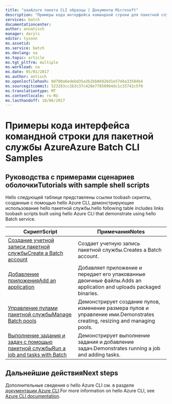 ```yaml
---
title: "aaaAzure пакета CLI образцы | Документы Microsoft"
description: "Примеры кода интерфейса командной строки для пакетной службы Azure"
services: batch
documentationcenter: 
author: annatisch
manager: daryls
editor: tysonn
ms.assetid: 
ms.service: batch
ms.devlang: na
ms.topic: article
ms.tgt_pltfrm: multiple
ms.workload: na
ms.date: 05/01/2017
ms.author: antisch
ms.openlocfilehash: 0d700a6edebd35a3b2bb86926d1e57d4a33584b4
ms.sourcegitcommit: 523283cc1b3c37c428e77850964dc1c33742c5f0
ms.translationtype: MT
ms.contentlocale: ru-RU
ms.lasthandoff: 10/06/2017
---
```

# <a name="azure-batch-cli-samples"></a><span data-ttu-id="b78da-103">Примеры кода интерфейса командной строки для пакетной службы Azure</span><span class="sxs-lookup"><span data-stu-id="b78da-103">Azure Batch CLI Samples</span></span>

## <a name="tutorials-with-sample-shell-scripts"></a><span data-ttu-id="b78da-104">Руководства с примерами сценариев оболочки</span><span class="sxs-lookup"><span data-stu-id="b78da-104">Tutorials with sample shell scripts</span></span>

<span data-ttu-id="b78da-105">Hello следующей таблице представлены ссылки toobash скрипты, созданные с помощью hello Azure CLI, демонстрирующие использование hello пакетной службы.</span><span class="sxs-lookup"><span data-stu-id="b78da-105">hello following table includes links toobash scripts built using hello Azure CLI that demonstrate using hello Batch service.</span></span>

| <span data-ttu-id="b78da-106">Скрипт</span><span class="sxs-lookup"><span data-stu-id="b78da-106">Script</span></span> | <span data-ttu-id="b78da-107">Примечания</span><span class="sxs-lookup"><span data-stu-id="b78da-107">Notes</span></span> |
|---|---|
| [<span data-ttu-id="b78da-108">Создание учетной записи пакетной службы</span><span class="sxs-lookup"><span data-stu-id="b78da-108">Create a Batch account</span></span>](./scripts/batch-cli-sample-create-account.md) | <span data-ttu-id="b78da-109">Создает учетную запись пакетной службы.</span><span class="sxs-lookup"><span data-stu-id="b78da-109">Creates a Batch account.</span></span> |
| [<span data-ttu-id="b78da-110">Добавление приложения</span><span class="sxs-lookup"><span data-stu-id="b78da-110">Add an application</span></span>](./scripts/batch-cli-sample-add-application.md) | <span data-ttu-id="b78da-111">Добавляет приложение и передает его упакованные двоичные файлы.</span><span class="sxs-lookup"><span data-stu-id="b78da-111">Adds an application and uploads packaged binaries.</span></span>|
| [<span data-ttu-id="b78da-112">Управление пулами пакетной службы</span><span class="sxs-lookup"><span data-stu-id="b78da-112">Manage Batch pools</span></span>](./scripts/batch-cli-sample-manage-pool.md) | <span data-ttu-id="b78da-113">Демонстрирует создание пулов, изменение размера пулов и управление ими.</span><span class="sxs-lookup"><span data-stu-id="b78da-113">Demonstrates creating, resizing and managing pools.</span></span> |
| [<span data-ttu-id="b78da-114">Выполнение задания и задач с помощью пакетной службы</span><span class="sxs-lookup"><span data-stu-id="b78da-114">Run a job and tasks with Batch</span></span>](./scripts/batch-cli-sample-run-job.md) | <span data-ttu-id="b78da-115">Демонстрирует выполнение задания и добавление задач.</span><span class="sxs-lookup"><span data-stu-id="b78da-115">Demonstrates running a job and adding tasks.</span></span> |

## <a name="next-steps"></a><span data-ttu-id="b78da-116">Дальнейшие действия</span><span class="sxs-lookup"><span data-stu-id="b78da-116">Next steps</span></span>

<span data-ttu-id="b78da-117">Дополнительные сведения о hello Azure CLI см. в разделе [документации Azure CLI](https://docs.microsoft.com/cli/azure/overview).</span><span class="sxs-lookup"><span data-stu-id="b78da-117">For more information on hello Azure CLI, see [Azure CLI documentation](https://docs.microsoft.com/cli/azure/overview).</span></span>
